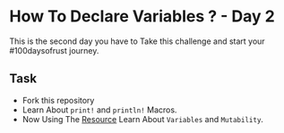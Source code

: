# How To Declare Variables ? - Day 2

This is the second day you have to Take this challenge and start your #100daysofrust journey.

## Task

- Fork this repository
- Learn About `print!` and `println!` Macros.
- Now Using The [Resource](https://doc.rust-lang.org/book/ch03-01-variables-and-mutability.html) Learn About `Variables` and `Mutability`.